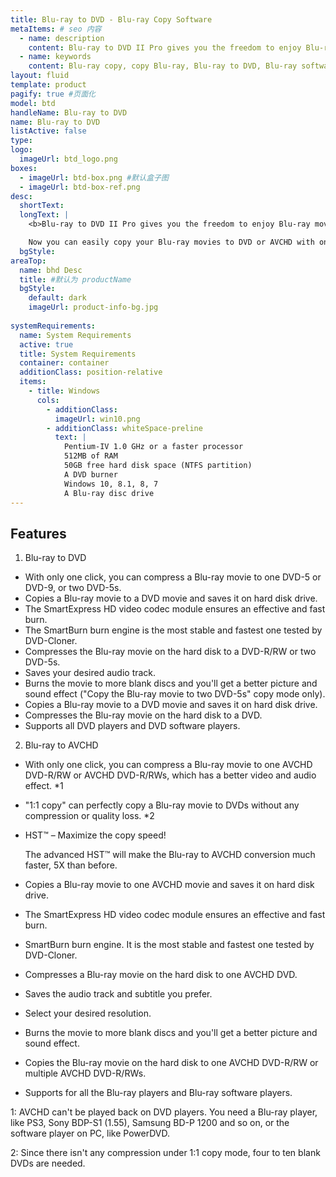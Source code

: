 ```yaml
---
title: Blu-ray to DVD - Blu-ray Copy Software
metaItems: # seo 内容
  - name: description
    content: Blu-ray to DVD II Pro gives you the freedom to enjoy Blu-ray movies on your DVD player, with almost the same quality!
  - name: keywords
    content: Blu-ray copy, copy Blu-ray, Blu-ray to DVD, Blu-ray software, free Blu-ray copy, free Blu-ray software
layout: fluid
template: product
pagify: true #页面化
model: btd
handleName: Blu-ray to DVD
name: Blu-ray to DVD
listActive: false
type: 
logo:
  imageUrl: btd_logo.png
boxes:
  - imageUrl: btd-box.png #默认盒子图
  - imageUrl: btd-box-ref.png 
desc:
  shortText: 
  longText: |    
    <b>Blu-ray to DVD II Pro gives you the freedom to enjoy Blu-ray movies on your DVD player, with almost the same quality!</b>

    Now you can easily copy your Blu-ray movies to DVD or AVCHD with only one click. Its innovative HST™ will make the Blu-ray to AVCHD conversion extremely fast, 500% faster than before. The built-in SmartExpress HD video codec module and SmartBurn burn engine will ensure an effective burn. Blu-ray to DVD II Pro can copy BD+ or AACS protected Blu-ray movies.
  bgStyle: 
areaTop:
  name: bhd Desc
  title: #默认为 productName
  bgStyle: 
    default: dark
    imageUrl: product-info-bg.jpg  
 
systemRequirements:
  name: System Requirements 
  active: true
  title: System Requirements
  container: container
  additionClass: position-relative
  items:
    - title: Windows
      cols:
        - additionClass: 
          imageUrl: win10.png
        - additionClass: whiteSpace-preline
          text: |
            Pentium-IV 1.0 GHz or a faster processor
            512MB of RAM
            50GB free hard disk space (NTFS partition)
            A DVD burner
            Windows 10, 8.1, 8, 7
            A Blu-ray disc drive
---
```



## Features

1. Blu-ray to DVD

*   With only one click, you can compress a Blu-ray movie to one DVD-5 or DVD-9, or two DVD-5s.
*   Copies a Blu-ray movie to a DVD movie and saves it on hard disk drive.
*   The SmartExpress HD video codec module ensures an effective and fast burn.
*   The SmartBurn burn engine is the most stable and fastest one tested by DVD-Cloner.
*   Compresses the Blu-ray movie on the hard disk to a DVD-R/RW or two DVD-5s.
*   Saves your desired audio track.
*   Burns the movie to more blank discs and you'll get a better picture and sound effect ("Copy the Blu-ray movie to two DVD-5s" copy mode only).
*   Copies a Blu-ray movie to a DVD movie and saves it on hard disk drive.
*   Compresses the Blu-ray movie on the hard disk to a DVD.
*   Supports all DVD players and DVD software players.

2. Blu-ray to AVCHD

*   With only one click, you can compress a Blu-ray movie to one AVCHD DVD-R/RW or AVCHD DVD-R/RWs, which has a better video and audio effect. *1
*   "1:1 copy" can perfectly copy a Blu-ray movie to DVDs without any compression or quality loss. *2
*   HST™ – Maximize the copy speed!

    The advanced HST™ will make the Blu-ray to AVCHD conversion much faster, 5X than before.

*   Copies a Blu-ray movie to one AVCHD movie and saves it on hard disk drive.
*   The SmartExpress HD video codec module ensures an effective and fast burn.
*   SmartBurn burn engine. It is the most stable and fastest one tested by DVD-Cloner.
*   Compresses a Blu-ray movie on the hard disk to one AVCHD DVD.
*   Saves the audio track and subtitle you prefer.
*   Select your desired resolution.
*   Burns the movie to more blank discs and you'll get a better picture and sound effect.
*   Copies the Blu-ray movie on the hard disk to one AVCHD DVD-R/RW or multiple AVCHD DVD-R/RWs.
*   Supports for all the Blu-ray players and Blu-ray software players.

1: AVCHD can't be played back on DVD players. You need a Blu-ray player, like PS3, Sony BDP-S1 (1.55), Samsung BD-P 1200 and so on, or the software player on PC, like PowerDVD.

2: Since there isn't any compression under 1:1 copy mode, four to ten blank DVDs are needed.

